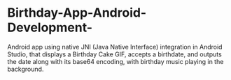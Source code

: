 # Birthday-App-Android-Development-
Android app using native JNI (Java Native Interface) integration  in Android Studio, that displays a Birthday Cake GIF,  accepts a birthdate, and outputs the date along with its base64 encoding, with birthday music playing in the background. 
